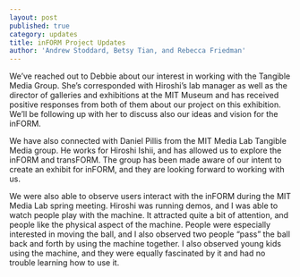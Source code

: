 ```yaml
---
layout: post
published: true
category: updates
title: inFORM Project Updates
author: 'Andrew Stoddard, Betsy Tian, and Rebecca Friedman'
---
```

We’ve reached out to Debbie about our interest in working with the Tangible Media Group. She’s corresponded with Hiroshi’s lab manager as well as the director of galleries and exhibitions at the MIT Museum and has received positive responses from both of them about our project on this exhibition. We’ll be following up with her to discuss also our ideas and vision for the inFORM.

We have also connected with Daniel Pillis from the MIT Media Lab Tangible Media group. He works for Hiroshi Ishii, and has allowed us to explore the inFORM and transFORM. The group has been made aware of our intent to create an exhibit for inFORM, and they are looking forward to working with us. 

We were also able to observe users interact with the inFORM during the MIT Media Lab spring meeting. Hiroshi was running demos, and I was able to watch people play with the machine. It attracted quite a bit of attention, and people like the physical aspect of the machine. People were especially interested in moving the ball, and I also observed two people “pass” the ball back and forth by using the machine together. I also observed young kids using the machine, and they were equally fascinated by it and had no trouble learning how to use it.
